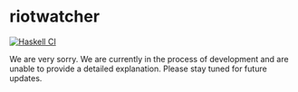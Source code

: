 # riotwatcher

[![Haskell CI](https://github.com/yakituka/riotwatcher/actions/workflows/haskell.yml/badge.svg)](https://github.com/yakituka/riotwatcher/actions/workflows/haskell.yml)

We are very sorry.
We are currently in the process of development and are unable to provide a detailed explanation.
Please stay tuned for future updates.
